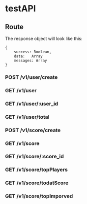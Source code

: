 # testAPI

## Route
The response object will look like this:
```
{
    success: Boolean,
    data:   Array
    messages: Array
}
```
### POST /v1/user/create

### GET /v1/user
### GET /v1/user/:user_id
### GET /v1/user/total

### POST /v1/score/create
### GET /v1/score
### GET /v1/score/:score_id
### GET /v1/score/topPlayers
### GET /v1/score/todatScore
### GET /v1/score/topImporved